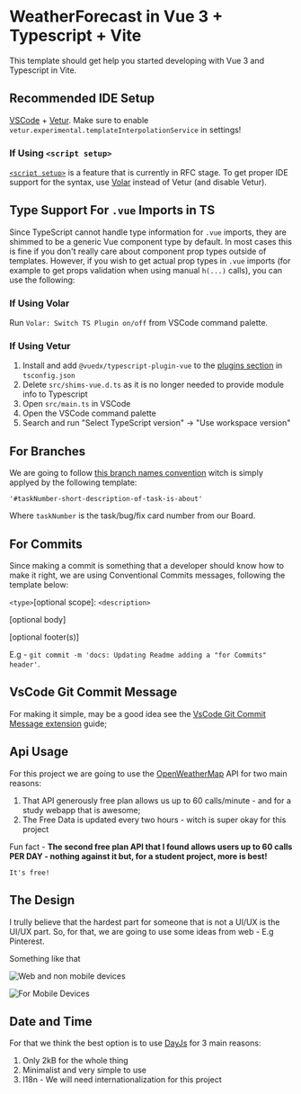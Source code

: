 # WeatherForecast in Vue 3 + Typescript + Vite

This template should get help you started developing with Vue 3 and Typescript in Vite.

## Recommended IDE Setup

[VSCode](https://code.visualstudio.com/) + [Vetur](https://marketplace.visualstudio.com/items?itemName=octref.vetur). Make sure to enable `vetur.experimental.templateInterpolationService` in settings!

### If Using `<script setup>`

[`<script setup>`](https://github.com/vuejs/rfcs/pull/227) is a feature that is currently in RFC stage. To get proper IDE support for the syntax, use [Volar](https://marketplace.visualstudio.com/items?itemName=johnsoncodehk.volar) instead of Vetur (and disable Vetur).

## Type Support For `.vue` Imports in TS

Since TypeScript cannot handle type information for `.vue` imports, they are shimmed to be a generic Vue component type by default. In most cases this is fine if you don't really care about component prop types outside of templates. However, if you wish to get actual prop types in `.vue` imports (for example to get props validation when using manual `h(...)` calls), you can use the following:

### If Using Volar

Run `Volar: Switch TS Plugin on/off` from VSCode command palette.

### If Using Vetur

1. Install and add `@vuedx/typescript-plugin-vue` to the [plugins section](https://www.typescriptlang.org/tsconfig#plugins) in `tsconfig.json`
2. Delete `src/shims-vue.d.ts` as it is no longer needed to provide module info to Typescript
3. Open `src/main.ts` in VSCode
4. Open the VSCode command palette
5. Search and run "Select TypeScript version" -> "Use workspace version"


## For Branches

We are going to follow [this branch names convention](https://deepsource.io/blog/git-branch-naming-conventions/) witch is simply applyed by the following template:

`'#taskNumber-short-description-of-task-is-about'`

Where `taskNumber` is the task/bug/fix card number from our Board.


## For Commits

Since making a commit is something that a developer should know how to make it right, we are using Conventional Commits messages, following the template below:

`<type>`[optional scope]: `<description>`

[optional body]

[optional footer(s)]

E.g - `git commit -m 'docs: Updating Readme adding a "for Commits" header'`.

## VsCode Git Commit Message

For making it simple, may be a good idea see the [VsCode Git Commit Message extension](https://marketplace.visualstudio.com/items?itemName=rioukkevin.vscode-git-commit) guide;

## Api Usage

For this project we are going to use the [OpenWeatherMap](https://openweathermap.org) API for two main reasons:

1. That API generously free plan allows us up to 60 calls/minute - and for a study webapp that is awesome;
2. The Free Data is updated every two hours - witch is super okay for this project

Fun fact - **The second free plan API that I found allows users up to 60 calls PER DAY - nothing against it but, for a student project, more is best!**

`It's free!`

## The Design

I trully believe that the hardest part for someone that is not a UI/UX is the UI/UX part.
So, for that, we are going to use some ideas from web - E.g Pinterest.

Something like that

![Web and non mobile devices](https://cdn.dribbble.com/users/2158940/screenshots/7376567/media/35649246137de1ce1d3f68d4ad1e1ffa.png)

![For Mobile Devices](https://cdn.dribbble.com/users/2822495/screenshots/5771773/weather_4x.png?compress=1&resize=1000x750&vertical=top)

## Date and Time

For that we think the best option is to use [DayJs](https://day.js.org/) for 3 main reasons:

1. Only 2kB for the whole thing
2. Minimalist and very simple to use
3. I18n - We will need internationalization for this project